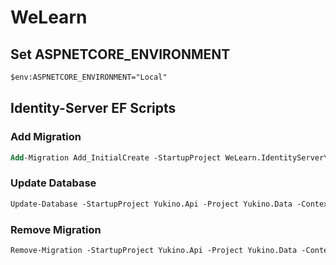 # WeLearn

## Set ASPNETCORE_ENVIRONMENT

```ps
$env:ASPNETCORE_ENVIRONMENT="Local"
```

## Identity-Server EF Scripts

### Add Migration

```ps
Add-Migration Add_InitialCreate -StartupProject WeLearn.IdentityServer\WeLearn.IdentityServer -Project WeLearn.Data\WeLearn.Data -OutputDir Migrations -Context WeLearn.Data.Persistence.ApplicationDbContext
```

### Update Database

```ps
Update-Database -StartupProject Yukino.Api -Project Yukino.Data -Context Yukino.Data.ApplicationDbContext
```

### Remove Migration

```ps
Remove-Migration -StartupProject Yukino.Api -Project Yukino.Data -Context Yukino.Data.ApplicationDbContext
```
